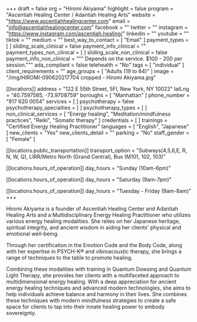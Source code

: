 +++
draft = false
org = "Hiromi Akiyama"
highlight = false
program = "Ascentiah Healing Center / Adantiah Healing Arts"
website = "https://www.ascentiahhealingcenter.com"
email = "info@ascentiahhealingcenter.com"
facebook = ""
twitter = ""
instagram = "https://www.instagram.com/ascentiah.healing/"
linkedin = ""
youtube = ""
tiktok = ""
medium = ""
best_way_to_contact = [ "Email" ]
payment_types = [ ]
sliding_scale_clinical = false
payment_info_clinical = ""
payment_types_non_clinical = [ ]
sliding_scale_non_clinical = false
payment_info_non_clinical = """
Depends on the service. 
$100 - 200 per session."""
ada_compliant = false
telehealth = "No"
tags = [ "individual" ]
client_requirements = ""
age_groups = [ "Adults (19 to 64)" ]
image = "/img/HIROMI-090620217704 cropped - Hiromi Akiyama.jpg"

[[locations]]
address = "122 E 55th Street, 5Fl, New York, NY 10022"
latLng = "40.7597585, -73.9708759"
boroughs = [ "Manhattan" ]
phone_number = "917 620 0054"
services = [ ]
psychotherapy = false
psychotherapy_specialties = [ ]
psychotherapy_types = [ ]
non_clinical_services = [
  "Energy healing",
  "Meditation/mindfulness practices",
  "Reiki",
  "Somatic therapy"
]
credentials = [ ]
trainings = "Certified Energy Healing Practitioner"
languages = [ "English", "Japanese" ]
new_clients = "Yes"
new_clients_detail = ""
parking = "No"
staff_gender = [ "Female" ]

  [[locations.public_transportation]]
  transport_option = "Subways(4,5,6,E, R, N, W, Q), LIRR/Metro North (Grand Central), Bus (M101, 102, 103)"

  [[locations.hours_of_operation]]
  day_hours = "Sunday (10am-6pm)"

  [[locations.hours_of_operation]]
  day_hours = "Saturday (9am-7pm)"

  [[locations.hours_of_operation]]
  day_hours = "Tuesday - Friday (9am-8am)"
+++


Hiromi Akiyama is a founder of Ascentiah Healing Center and Adantiah Healing Arts and a Multidisciplinary Energy Healing Practitioner who utilizes various energy healing modalities. She relies on her Japanese heritage, spiritual integrity, and ancient wisdom in aiding her clients' physical and emotional well-being. 


Through her certification in the Emotion Code and the Body Code, along with her expertise in PSYCH-K® and vibroacoustic therapy, she brings a range of techniques to the table to promote healing. 


Combining these modalities with training in Quantum Dowsing and Quantum Light Therapy, she provides her clients with a multifaceted approach to multidimensional energy healing. With a deep appreciation for ancient energy healing techniques and advanced modern technologies, she aims to help individuals achieve balance and harmony in their lives. She combines these techniques with modern mindfulness strategies to create a safe space for clients to tap into their innate healing power to embody sovereignty.  
